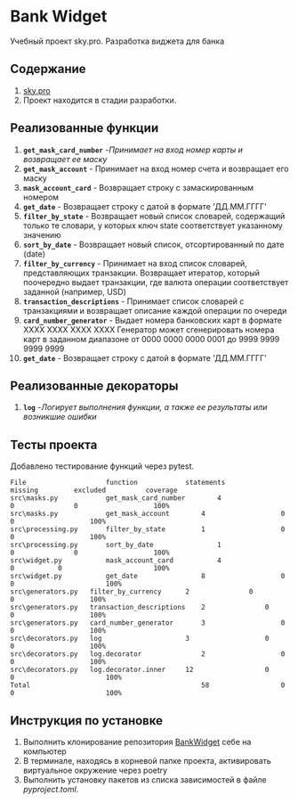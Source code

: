 # Bank Widget
Учебный проект sky.pro. Разработка виджета для банка

## Содержание
1. [sky.pro](https://my.sky.pro)
2. Проект находится в стадии разработки.
 
## Реализованные функции
1. **`get_mask_card_number`** -_Принимает на вход номер карты и возвращает ее маску_
2. **`get_mask_account`** - Принимает на вход номер счета и возвращает его маску
3. **`mask_account_card`** - Возвращает строку с замаскированным номером
4. **`get_date`** - Возвращает строку с датой в формате 'ДД.ММ.ГГГГ'
5. **`filter_by_state`** - Возвращает новый список словарей, содержащий только те словари, у которых ключ state соответствует указанному значению
6. **`sort_by_date`** - Возвращает новый список, отсортированный по дате (date)
7. **`filter_by_currency`** - Принимает на вход список словарей, представляющих транзакции.
Возвращает итератор, который поочередно выдает транзакции, где валюта операции соответствует заданной (например, USD)
8. **`transaction_descriptions`** - Принимает список словарей с транзакциями и возвращает описание каждой операции по очереди
9. **`card_number_generator`** - Выдает номера банковских карт в формате XXXX XXXX XXXX XXXX
Генератор может сгенерировать номера карт в заданном диапазоне от 0000 0000 0000 0001 до 9999 9999 9999 9999
10. **`get_date`** - Возвращает строку с датой в формате 'ДД.ММ.ГГГГ'

## Реализованные декораторы
1. **`log`** -_Логирует выполнения функции, а также ее результаты или возникшие ошибки_

## Тесты проекта
Добавлено тестирование функций через pytest.


~~~
File        	        function        	statements	        missing     	excluded	      coverage
src\masks.py	        get_mask_card_number        4	                0           	0                	100%
src\masks.py	        get_mask_account	    4	                0              	0	                100%
src\processing.py       filter_by_state 	    1               	0	        0	                100%
src\processing.py       sort_by_date	            1	                0           	0	                100%
src\widget.py	        mask_account_card   	    4               	0	        0           	        100%
src\widget.py	        get_date	            8                   0           	0           	        100%
src\generators.py	filter_by_currency	    2           	0	        0	                100%
src\generators.py	transaction_descriptions    2           	0	        0	                100%
src\generators.py	card_number_generator	    3               	0	        0	                100%
src\decorators.py	log	                    3	                0               0	                100%
src\decorators.py	log.decorator               2 	            	0       	0	                100%
src\decorators.py	log.decorator.inner	    12	                0	        0   	                100%
Total	 	                                    58              	0	        0                       100%
~~~~


## Инструкция по установке
1. Выполнить клонирование репозитория [BankWidget](https://github.com/MikSol777/progect-bank-wiget) себе на компьютер
2. В терминале, находясь в корневой папке проекта, активировать виртуальное окружение через poetry
3. Выполнить установку пакетов из списка зависимостей в файле _pyproject.toml_.
